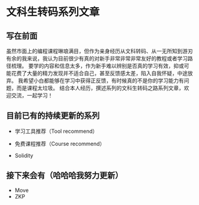 # 文科生转码系列文章

## 写在前面
虽然市面上的编程课程琳琅满目，但作为亲身经历从文科转码、从一无所知到游刃有余的我来说，我认为目前很少有真的对新手非常非常非常友好的教程或者学习路径梳理。
要学的内容和信息太多，作为新手难以辨别是否真的学习有效，抑或可能花费了大量的精力发现并不适合自己，甚至反馈感太差，陷入自我怀疑，中途放弃。
我希望小白都能够在学习中获得正反馈，有时候真的不是你的学习能力有问题，而是课程太垃圾。
结合本人经历，撰述系列的文科生转码之路系列文章，欢迎交流，一起学习！

## 目前已有的持续更新的系列 
- 学习工具推荐（Tool recommend）
- 免费课程推荐（Course recommend）

- Solidity

## 接下来会有（哈哈哈我努力更新）
- Move
- ZKP
